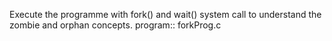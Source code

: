 Execute the programme with fork() and wait() system call to understand the zombie and orphan concepts.
program:: forkProg.c
